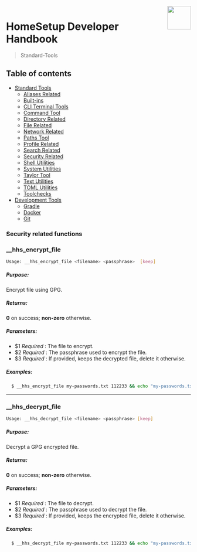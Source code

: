 <img src="https://iili.io/HvtxC1S.png" width="64" height="64" align="right" />

# HomeSetup Developer Handbook
>
> Standard-Tools

## Table of contents

<!-- toc -->

- [Standard Tools](../../functions.md#standard-tools)
  - [Aliases Related](aliases-related.md#aliases-related-functions)
  - [Built-ins](built-ins.md#built-ins-functions)
  - [CLI Terminal Tools](clitt.md#cli-terminal-tools)
  - [Command Tool](command-tool.md#command-tool)
  - [Directory Related](directory-related.md#directory-related-functions)
  - [File Related](file-related.md#file-related-functions)
  - [Network Related](network-related.md#network-related-functions)
  - [Paths Tool](paths-tool.md#paths-tool)
  - [Profile Related](profile-related.md#profile-related-functions)
  - [Search Related](search-related.md#search-related-functions)
  - [Security Related](security-related.md#security-related-functions)
  - [Shell Utilities](shell-utilities.md#shell-utilities)
  - [System Utilities](system-utilities.md#system-utilities)
  - [Taylor Tool](taylor-tool.md#taylor-tool)
  - [Text Utilities](text-utilities.md#text-utilities)
  - [TOML Utilities](toml-utilities.md#toml-utilities)
  - [Toolchecks](toolchecks.md#tool-checks-functions)
- [Development Tools](../../functions.md#development-tools)
  - [Gradle](../dev-tools/gradle-tools.md#gradle-functions)
  - [Docker](../dev-tools/docker-tools.md#docker-functions)
  - [Git](../dev-tools/git-tools.md#git-functions)

<!-- tocstop -->


### Security related functions

### __hhs_encrypt_file

```bash
Usage: __hhs_encrypt_file <filename> <passphrase>  [keep]
```

##### **Purpose**:

Encrypt file using GPG.

##### **Returns**:

**0** on success; **non-zero** otherwise.

##### **Parameters**:

  - $1 _Required_ : The file to encrypt.
  - $2 _Required_ : The passphrase used to encrypt the file.
  - $3 _Required_ : If provided, keeps the decrypted file, delete it otherwise.

##### **Examples:**

```bash
  $ __hhs_encrypt_file my-passwords.txt 112233 && echo "my-passwords.txt is now encrypted"
```

------
### __hhs_decrypt_file

```bash
Usage: __hhs_decrypt_file <filename> <passphrase> [keep]
```

##### **Purpose**:

Decrypt a GPG encrypted file.

##### **Returns**:

**0** on success; **non-zero** otherwise.

##### **Parameters**:

  - $1 _Required_ : The file to decrypt.
  - $2 _Required_ : The passphrase used to decrypt the file.
  - $3 _Required_ : If provided, keeps the encrypted file, delete it otherwise.

##### **Examples:**

```bash
  $ __hhs_decrypt_file my-passwords.txt 112233 && echo "my-passwords.txt is now decrypted"
```
